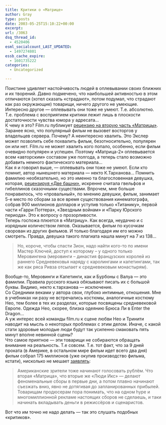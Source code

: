 ```yaml
---
title: Критики о «Матрице»
author: Gray
type: posts
date: 2003-05-25T15:10:22+00:00
excerpt:
url: /3063
dsq_thread_id:
  - 4520406
esml_socialcount_LAST_UPDATED:
  - 1497274801
essb_cache_expire:
  - 1601735222
categories:
  - Uncategorized

---
```








Поистине удивляет настойчивость людей в оплевывании своих ближних и их творений. Давно подмечено, что наибольшей активностью в этом отличаются (хотел сказать &#171;страдают&#187;, потом подумал, что страдают как раз окружающие) товарищи, ничего другого не умеющие. Интересно другое &#8212; оплевывать они тоже не умеют. Т.е. абсолютно. Т.е. проблема с восприятием критики лежит лишь в плоскости достаточности чувства юмора у адресата&#8230;  
К чему я это? Film.ru публикует <a href="http://www.film.ru/article.asp?ID=3640" target="_blank">рецензию на вторую часть &#171;Матрицы&#187;</a>. Заранее ясно, что популярный фильм не вызовет восторгов у владельцев сервера. Почему? А неинтересно хвалить. Это Экслер может позволить себе похвалить фильм, безотносительно, популярен он или нет. Film.ru не может хвалить кого попало, особенно, если фильм очевидно популярен и успешен. Поэтому &#171;Матрица-2&#187; оплевывается всем &#171;авторским&#187; составом уже полгода, а теперь стало возможно добавить немного фактического материала&#8230;  
Как я и говорил выше, &#8212; оплевывать они тоже не умеют. Если кто помнит, автор нынешнего материала &#8212; некто К.Тарханова&#8230; Помнить фамилию необязательно, но это именно та благословенная девушка, которая, <a href="http://www.searchengines.ru/blog/archives/000145.html" target="_blank">рецензируя &#171;Две башни&#187;</a>, искренне считала гвельфов и гибеллинов сказочными существами. Впрочем, мне больше понравилось, что &#171;провальный&#187;, по мнению девушки, фильм, занимает 5-е место по сборам за все время существования кинематографа, собрав 900 миллионов долларов и уступив только &#171;Титанику&#187;, первой части &#171;Гарри Поттера&#187;, &#171;Звездным войнам&#187; и &#171;Парку Юрского периода&#187;. Это к вопросу о прозорливости.  
Теперь госпожа плюется в &#171;Матрицу&#187;. Как всегда, неудачно и с изрядным количеством ляпов. Оказывается, фильм по кусочкам сворован из других фильмов. И только благодаря им его можно смотреть. Правда, девушка такого плагиата нашла минут на 7 из 138&#8230;

> Но, короче, чтобы спасти Зион, надо найти кого-то по имени Мастер Ключей, доступ к которому &#8211; у одного только Меровингена (меровинги &#8211; династия французских королей из раннего Средневековья наряду с каролингами и капетингами, так же как ряса Ривза отсылает к средневековым монастырям).

Вообще-то, Меровинги и Капетинги, как и Бурбоны с Валуа &#8212; это фамилии. Правила русского языка обязывают писать их с большой буквы. Видимо, некто к.тарханова &#8212; исключение.  
Со Средними веками у автора свои, глубоко интимные, отношения. Мне в учебниках ни разу не встречались костюмы, аналогичные костюму Нео, тем более в тех их разделах, которые посвящены средневековой Европе. Одежда Нео, скорее, близка одеянию Брюса Ли в Enter the Dragon&#8230;  
А уж интерес всей команды film.ru к сцене любви Нео и Тринити наводит на мысль о некоторых проблемах с этим делом. Иначе, с какой стати здоровые молодые люди будут так усиленно смаковать пять минут вполне невинной сцены?  
Что самое приятное &#8212; эти товарищи не собираются обращать внимание на реальность. Т.е совсем. Т.е. тот факт, что за 9 дней проката (в Америке, в остальном мире фильм идет всего два дня) фильм собрал 175 миллионов (уже окупив производство фильма, кстати), нисколько не мешает <a href="http://www.livejournal.com/users/sergeax/469215.html" target="_blank">заявлять</a>:

> Американские зрители тоже начинают голосовать рублём. Что вторая &#171;Матрица&#187;, что вторые же &#171;Люди Икс&#187; &#8212; делают феноменальные сборы в первые дни, а потом плавно начинают съезжать вниз, явно не дотягивая до запланированных прибылей. Товарищам продюсерам пора понимать, что на одном hype и многомиллионной рекламе настоящих сборов не сделаешь, и таки начинать вкладывать деньги в режиссёров и сценаристов. 

Вот что им точно не надо делать &#8212; так это слушать подобных &#171;критиков&#187;.